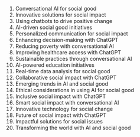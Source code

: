 

1. Conversational AI for social good
2. Innovative solutions for social impact
3. Using chatbots to drive positive change
4. AI-driven social good initiatives
5. Personalized communication for social impact
6. Enhancing decision-making with ChatGPT
7. Reducing poverty with conversational AI
8. Improving healthcare access with ChatGPT
9. Sustainable practices through conversational AI
10. AI-powered education initiatives
11. Real-time data analysis for social good
12. Collaborative social impact with ChatGPT
13. Emerging trends in AI and social good
14. Ethical considerations in using AI for social good
15. Inclusive social impact with ChatGPT
16. Smart social impact with conversational AI
17. Innovative technology for social change
18. Future of social impact with ChatGPT
19. Impactful solutions for social issues
20. Transforming the world with AI and social good
